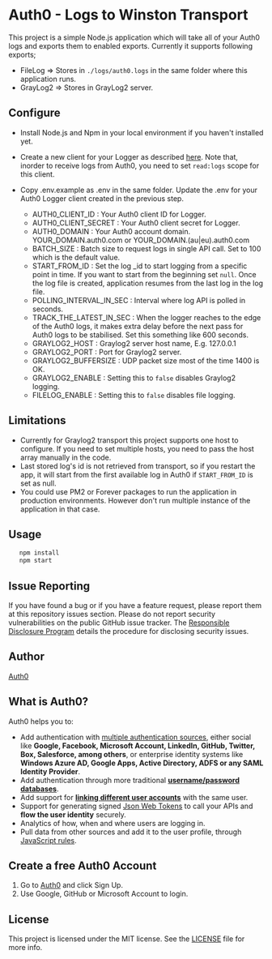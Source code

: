 # Auth0 - Logs to Winston Transport

This project is a simple Node.js application which will take all of your Auth0 logs and exports them to enabled exports. Currently it supports following exports;

* FileLog => Stores in `./logs/auth0.logs` in the same folder where this application runs.
* GrayLog2 => Stores in GrayLog2 server.

## Configure
* Install Node.js and Npm in your local environment if you haven't installed yet.

* Create a new client for your Logger as described [here](https://auth0.com/docs/api/management/v2/tokens#1-create-and-authorize-a-client).
Note that, inorder to receive logs from Auth0, you need to set `read:logs` scope for this client.

* Copy .env.example as .env in the same folder. Update the .env for your Auth0 Logger client created in the previous step.

    * AUTH0_CLIENT_ID : Your Auth0 client ID for Logger.
    * AUTH0_CLIENT_SECRET : Your Auth0 client secret for Logger.
    * AUTH0_DOMAIN : Your Auth0 account domain. YOUR_DOMAIN.auth0.com or YOUR_DOMAIN.(au|eu).auth0.com 
    * BATCH_SIZE : Batch size to request logs in single API call. Set to 100 which is the default value.
    * START_FROM_ID : Set the log _id to start logging from a specific point in time. If you want to start from the beginning set `null`. Once the log file is created, application resumes from the last log in the log file.
    * POLLING_INTERVAL_IN_SEC : Interval where log API is polled in seconds.
    * TRACK_THE_LATEST_IN_SEC : When the logger reaches to the edge of the Auth0 logs, it makes extra delay before the next pass for Auth0 logs to be stabilised. Set this something like 600 seconds.
    * GRAYLOG2_HOST : Graylog2 server host name, E.g. 127.0.0.1
    * GRAYLOG2_PORT : Port for Graylog2 server.
    * GRAYLOG2_BUFFERSIZE : UDP packet size most of the time 1400 is OK.
    * GRAYLOG2_ENABLE : Setting this to `false` disables Graylog2 logging.
    * FILELOG_ENABLE : Setting this to `false` disables file logging.

## Limitations
* Currently for Graylog2 transport this project supports one host to configure. If you need to set multiple hosts, you need to pass the host array manually in the code.
* Last stored log's id is not retrieved from transport, so if you restart the app, it will start from the first available log in Auth0 if `START_FROM_ID` is set as null.
* You could use PM2 or Forever packages to run the application in production environments. However don't run multiple instance of the application in that case.

## Usage
```bash
   npm install
   npm start
```

## Issue Reporting

If you have found a bug or if you have a feature request, please report them at this repository issues section. Please do not report security vulnerabilities on the public GitHub issue tracker. The [Responsible Disclosure Program](https://auth0.com/whitehat) details the procedure for disclosing security issues.

## Author

[Auth0](auth0.com)

## What is Auth0?

Auth0 helps you to:

* Add authentication with [multiple authentication sources](https://docs.auth0.com/identityproviders), either social like **Google, Facebook, Microsoft Account, LinkedIn, GitHub, Twitter, Box, Salesforce, among others**, or enterprise identity systems like **Windows Azure AD, Google Apps, Active Directory, ADFS or any SAML Identity Provider**.
* Add authentication through more traditional **[username/password databases](https://docs.auth0.com/mysql-connection-tutorial)**.
* Add support for **[linking different user accounts](https://docs.auth0.com/link-accounts)** with the same user.
* Support for generating signed [Json Web Tokens](https://docs.auth0.com/jwt) to call your APIs and **flow the user identity** securely.
* Analytics of how, when and where users are logging in.
* Pull data from other sources and add it to the user profile, through [JavaScript rules](https://docs.auth0.com/rules).

## Create a free Auth0 Account

1. Go to [Auth0](https://auth0.com) and click Sign Up.
2. Use Google, GitHub or Microsoft Account to login.

## License

This project is licensed under the MIT license. See the [LICENSE](LICENSE) file for more info.
